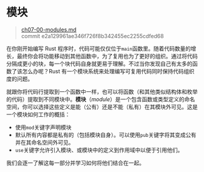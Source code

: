 # 模块

> [ch07-00-modules.md](https://github.com/rust-lang/book/blob/master/src/ch07-00-modules.md)
> <br>
> commit e2a129961ae346f726f8b342455ec2255cdfed68

在你刚开始编写 Rust 程序时，代码可能仅仅位于`main`函数里。随着代码数量的增长，最终你会将功能移动到其他函数中，为了复用也为了更好的组织。通过将代码分隔成更小的块，每一个块代码自身就更易于理解。不过当你发现自己有太多的函数了该怎么办呢？Rust 有一个模块系统来处理编写可复用代码同时保持代码组织度的问题。

就跟你将代码行提取到一个函数中一样，也可以将函数（和其他类似结构体和枚举的代码）提取到不同模块中。**模块**（*module*）是一个包含函数或类型定义的命名空间，你可以选择这些定义是能（公有）还是不能（私有）在其模块外可见。这是一个模块如何工作的概括：

* 使用`mod`关键字声明模块
* 默认所有内容都是私有的（包括模块自身）。可以使用`pub`关键字将其变成公有并在其命名空间外可见。
* `use`关键字允许引入模块、或模块中的定义到作用域中以便于引用他们。

我们会逐一了解这每一部分并学习如何将他们结合在一起。